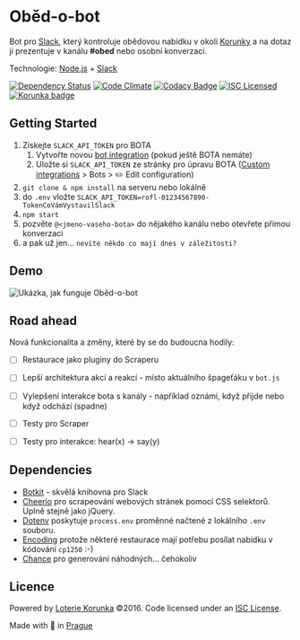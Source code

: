 # Oběd-o-bot

Bot pro [Slack](https://slack.com "Woohoo... Slack... Korunka is cool, bro!"),
který kontroluje obědovou nabídku v okolí
[Korunky](https://www.korunka.eu/ "Loterie Korunka") a na dotaz ji prezentuje
v kanálu **#obed** nebo osobní konverzaci.

Technologie: [Node.js](https://github.com/nodejs/node) + [Slack](https://slack.com)

[![Dependency Status](https://david-dm.org/korunka/obed-o-bot.svg)](https://david-dm.org/korunka/obed-o-bot)
[![Code Climate](https://codeclimate.com/github/korunka/obed-o-bot/badges/gpa.svg)](https://codeclimate.com/github/korunka/obed-o-bot)
[![Codacy Badge](https://api.codacy.com/project/badge/grade/22ceb27921eb48c7a63187963d559b2c)](https://www.codacy.com/app/ondra/obed-o-bot)
[![ISC Licensed](https://img.shields.io/badge/license-ISC-0b7dbe.svg)](https://spdx.org/licenses/ISC)
[![Korunka badge](https://img.shields.io/badge/powered%20by-Loterie%20Korunka-edbf1f.svg)](https://www.korunka.eu/)



## Getting Started

1. Získejte `SLACK_API_TOKEN` pro BOTA
      1. Vytvořte novou [bot integration](https://my.slack.com/services/new/bot) (pokud ještě BOTA nemáte)
      2. Uložte si `SLACK_API_TOKEN` ze stránky pro úpravu BOTA ([Custom integrations](https://korunka.slack.com/apps/manage/custom-integrations) > Bots > :pencil2: Edit configuration)
2. `git clone & npm install` na serveru nebo lokálně
3. do `.env` vložte `SLACK_API_TOKEN=rofl-01234567890-TokenCoVámVystavilSlack`
4. `npm start`
5. pozvěte `@<jmeno-vaseho-bota>` do nějakého kanálu nebo otevřete přímou konverzaci
6. a pak už jen... `nevíte někdo co mají dnes v záležitosti?`



## Demo

![Ukázka, jak funguje Oběd-o-bot](https://files.slack.com/files-pri/T0Q92HGF6-F0QMGDN68/obedobot-demo.jpg?pub_secret=3a4a8458ba)



## Road ahead

Nová funkcionalita a změny, které by se do budoucna hodily:

- [ ] Restaurace jako pluginy do Scraperu
- [ ] Lepší architektura akcí a reakcí - místo aktuálního špageťáku v `bot.js`
- [ ] Vylepšení interakce bota s kanály - například oznámí, když přijde nebo když odchází (spadne)
- [ ] Testy pro Scraper
- [ ] Testy pro interakce: hear(x) → say(y)



## Dependencies
 * [Botkit](https://github.com/howdyai/botkit) - skvělá knihovna pro Slack
 * [Cheerio](https://github.com/cheeriojs/cheerio) pro scrapeování webových
   stránek pomocí CSS selektorů. Uplně stejně jako jQuery.
 * [Dotenv](https://github.com/motdotla/dotenv) poskytuje `process.env` proměnné
   načtené z lokálního `.env` souboru.
 * [Encoding](https://github.com/andris9/encoding) protože některé restaurace
   mají potřebu posílat nabídku v kódování `cp1250` :-)
 * [Chance](https://github.com/chancejs/chancejs) pro generování náhodných... čehokoliv



## Licence

Powered by [Loterie Korunka](https://www.korunka.eu) &copy;2016.
Code licensed under an [ISC License](https://github.com/korunka/obed-o-bot/blob/master/LICENSE).

Made with :yellow_heart: in [Prague](https://mapy.cz/s/jfYj)
